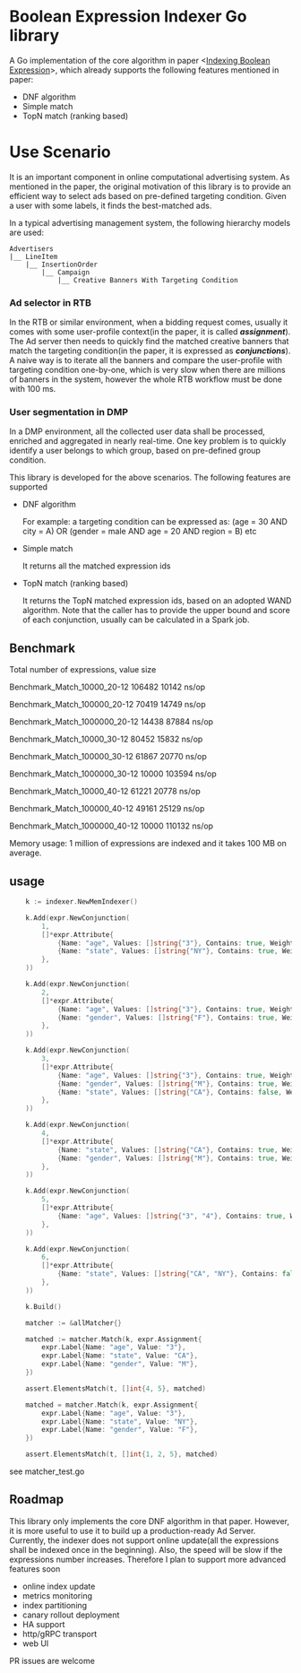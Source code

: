 # Boolean Expression Indexer Go library

A Go implementation of the core algorithm in paper <[Indexing Boolean Expression](https://theory.stanford.edu/~sergei/papers/vldb09-indexing.pdf)>, which already supports the following features mentioned in paper:

- DNF algorithm
- Simple match
- TopN match (ranking based)

# Use Scenario

It is an important component in online computational advertising system. As mentioned in the paper, the original motivation of this library is to provide an efficient way to select ads based on pre-defined targeting condition. Given a user with some labels, it finds the best-matched ads. 

In a typical advertising management system, the following hierarchy models are used:

    Advertisers
    |__ LineItem 
        |__ InsertionOrder 
            |__ Campaign
                |__ Creative Banners With Targeting Condition

### Ad selector in RTB

In the RTB or similar environment, when a bidding request comes, usually it comes with some user-profile context(in the paper, it is called ***assignment***). The Ad server then needs to quickly find the matched creative banners that match the targeting condition(in the paper, it is expressed as ***conjunctions***).  A naive way is to iterate all the banners and compare the user-profile with targeting condition one-by-one, which is very slow when there are millions of banners in the system, however the whole RTB workflow must be done with 100 ms.

### User segmentation in DMP

In a DMP environment, all the collected user data shall be processed, enriched and aggregated in nearly real-time. One key problem is to quickly identify a user belongs to which group, based on pre-defined group condition. 

This library is developed for the above scenarios. The following features are supported

- DNF algorithm

    For example: a targeting condition can be expressed as: (age = 30 AND city = A) OR (gender = male AND age = 20 AND region = B) etc

- Simple match

    It returns all the matched expression ids

- TopN match (ranking based)

    It returns the TopN matched expression ids, based on an adopted WAND algorithm. Note that the caller has to provide the upper bound and score of each conjunction, usually can be calculated in a Spark job. 

## Benchmark

Total number of expressions, value size                              

Benchmark_Match_10000_20-12                       106482             10142 ns/op

Benchmark_Match_100000_20-12                       70419             14749 ns/op

Benchmark_Match_1000000_20-12                      14438             87884 ns/op

Benchmark_Match_10000_30-12                        80452             15832 ns/op

Benchmark_Match_100000_30-12                       61867             20770 ns/op

Benchmark_Match_1000000_30-12                      10000            103594 ns/op

Benchmark_Match_10000_40-12                        61221             20778 ns/op

Benchmark_Match_100000_40-12                       49161             25129 ns/op

Benchmark_Match_1000000_40-12                      10000            110132 ns/op

Memory usage: 1 million of expressions are indexed and it takes 100 MB on average.

## usage

``` Go
    k := indexer.NewMemIndexer()

	k.Add(expr.NewConjunction(
		1,
		[]*expr.Attribute{
			{Name: "age", Values: []string{"3"}, Contains: true, Weights: []uint32{1}},
			{Name: "state", Values: []string{"NY"}, Contains: true, Weights: []uint32{40}},
		},
	))

	k.Add(expr.NewConjunction(
		2,
		[]*expr.Attribute{
			{Name: "age", Values: []string{"3"}, Contains: true, Weights: []uint32{1}},
			{Name: "gender", Values: []string{"F"}, Contains: true, Weights: []uint32{3}},
		},
	))

	k.Add(expr.NewConjunction(
		3,
		[]*expr.Attribute{
			{Name: "age", Values: []string{"3"}, Contains: true, Weights: []uint32{2}},
			{Name: "gender", Values: []string{"M"}, Contains: true, Weights: []uint32{5}},
			{Name: "state", Values: []string{"CA"}, Contains: false, Weights: []uint32{0}},
		},
	))

	k.Add(expr.NewConjunction(
		4,
		[]*expr.Attribute{
			{Name: "state", Values: []string{"CA"}, Contains: true, Weights: []uint32{15}},
			{Name: "gender", Values: []string{"M"}, Contains: true, Weights: []uint32{9}},
		},
	))

	k.Add(expr.NewConjunction(
		5,
		[]*expr.Attribute{
			{Name: "age", Values: []string{"3", "4"}, Contains: true, Weights: []uint32{1, 5}},
		},
	))

	k.Add(expr.NewConjunction(
		6,
		[]*expr.Attribute{
			{Name: "state", Values: []string{"CA", "NY"}, Contains: false, Weights: []uint32{0, 0}},
		},
	))

	k.Build()

    matcher := &allMatcher{}

	matched := matcher.Match(k, expr.Assignment{
		expr.Label{Name: "age", Value: "3"},
		expr.Label{Name: "state", Value: "CA"},
		expr.Label{Name: "gender", Value: "M"},
	})

	assert.ElementsMatch(t, []int{4, 5}, matched)

	matched = matcher.Match(k, expr.Assignment{
		expr.Label{Name: "age", Value: "3"},
		expr.Label{Name: "state", Value: "NY"},
		expr.Label{Name: "gender", Value: "F"},
	})

	assert.ElementsMatch(t, []int{1, 2, 5}, matched)
```

see matcher_test.go 

 

## Roadmap

This library only implements the core DNF algorithm in that paper. However, it is more useful to use it to build up a production-ready Ad Server. Currently, the indexer does not support online update(all the expressions shall be indexed once in the beginning). Also, the speed will be slow if the expressions number increases. Therefore I plan to support more advanced features soon

- online index update
- metrics monitoring
- index partitioning
- canary rollout deployment
- HA support
- http/gRPC transport
- web UI

PR issues are welcome